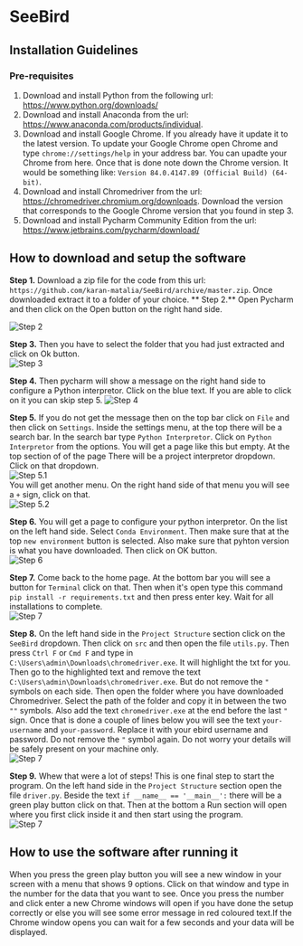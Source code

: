 # SeeBird

## Installation Guidelines

### Pre-requisites

1. Download and install Python from the following url: https://www.python.org/downloads/
2. Download and install Anaconda from the url: https://www.anaconda.com/products/individual.
3. Download and install Google Chrome. If you already have it update it to the latest version. To update your Google Chrome open Chrome and type `chrome://settings/help` in your address bar. You can upadte your Chrome from here. Once that is done note down the Chrome version. It would be something like: `Version 84.0.4147.89 (Official Build) (64-bit)`.
4. Download and install Chromedriver from the url: https://chromedriver.chromium.org/downloads. Download the version that corresponds to the Google Chrome version that you found in step 3.
5. Download and install Pycharm Community Edition from the url: https://www.jetbrains.com/pycharm/download/

## How to download and setup the software

**Step 1.** Download a zip file for the code from this url: `https://github.com/karan-matalia/SeeBird/archive/master.zip`. Once downloaded extract it to a folder of your choice.
** Step 2.** Open Pycharm and then click on the Open button on the right hand side.<br>

  ![Step 2](https://github.com/karan-matalia/SeeBird/blob/master/res/Annotation%202020-07-18%20142301.png)
  
**Step 3.** Then you have to select the folder that you had just extracted and click on Ok button.<br>
  ![Step 3](https://github.com/karan-matalia/SeeBird/blob/master/res/Annotation%202020-07-18%20142610.png)
  
**Step 4.** Then pycharm will show a message on the right hand side to configure a Python interpretor. Click on the blue text. If you are able to click on it you can skip step 5.
  ![Step 4](https://github.com/karan-matalia/SeeBird/blob/master/res/Annotation%202020-07-18%20142654_LI.jpg)
  
**Step 5.** If you do not get the message then on the top bar click on `File` and then click on `Settings`. Inside the settings menu, at the top there will be a search bar. In the search bar type `Python Interpretor`. Click on `Python Interpretor` from the options. You will get a page like this but empty. At the top section of of the page There will be a project interpretor dropdown. Click on that dropdown.<br>
  ![Step 5.1](https://github.com/karan-matalia/SeeBird/blob/master/res/Annotation%202020-07-18%20145557.png) <br>
  You will get another menu. On the right hand side of that menu you will see a `+` sign, click on that.<br>
  ![Step 5.2](https://github.com/karan-matalia/SeeBird/blob/master/res/Annotation%202020-07-18%20145637.png)
  
**Step 6.** You will get a page to configure your python interpretor. On the list on the left hand side. Select `Conda Environment`. Then make sure that at the top `new environment` button is selected. Also make sure that pyhton version is what you have downloaded. Then click on OK button. <br>
![Step 6](https://github.com/karan-matalia/SeeBird/blob/master/res/Annotation%202020-07-18%20142805_LI.jpg)

**Step 7.** Come back to the home page. At the bottom bar you will see a button for `Terminal` click on that. Then when it's open type this command `pip install -r requirements.txt` and then press enter key. Wait for all installations to complete. <br>
  ![Step 7](https://github.com/karan-matalia/SeeBird/blob/master/res/Annotation%202020-07-18%20145310_LI.jpg)
  
**Step 8.** On the left hand side in the `Project Structure` section click on the `SeeBird` dropdown. Then click on `src` and then open the file `utils.py`. Then press `Ctrl F` or `Cmd F` and type in `C:\Users\admin\Downloads\chromedriver.exe`. It will highlight the txt for you. Then go to the highlighted text and remove the text `C:\Users\admin\Downloads\chromedriver.exe`. But do not remove the `"` symbols on each side. Then open the folder where you have downloaded Chromedriver. Select the path of the folder and copy it in between the two `""` symbols. Also add the text `chromedriver.exe` at the end before the last `"` sign. Once that is done a couple of lines below you will see the text `your-username` and `your-password`. Replace it with your ebird username and password. Do not remove the `"` symbol again. Do not worry your details will be safely present on your machine only. <br>
  ![Step 7](https://github.com/karan-matalia/SeeBird/blob/master/res/Annotation%202020-07-18%20154241.png)
  
**Step 9.** Whew that were a lot of steps! This is one final step to start the program. On the left hand side in the `Project Structure` section open the file `driver.py`. Beside the text `if __name__ == '__main__':` there will be a green play button click on that. Then at the bottom a Run section will open where you first click inside it and then start using the program. <br>
  ![Step 7](https://github.com/karan-matalia/SeeBird/blob/master/res/Annotation%202020-07-18%20145350.png)


## How to use the software after running it

When you press the green play button you will see a new window in your screen with a menu that shows 9 options. Click on that window and type in the number for the data that you want to see. Once you press the number and click enter a new Chrome windows will open if you have done the setup correctly or else you will see some error message in red coloured text.If the Chrome window opens you can wait for a few seconds and your data will be displayed.
